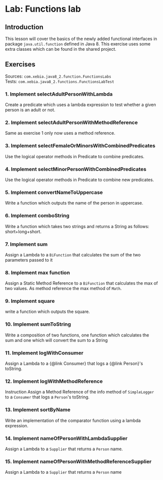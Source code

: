 # Lab: Functions lab

## Introduction
 
 This lesson will cover the basics of the newly added functional interfaces in package `java.util.function` defined in Java 8. This exercise uses
some extra classes which can be found in the shared project.

## Exercises

Sources: `com.xebia.java8_2.function.FunctionsLabs`  
Tests: `com.xebia.java8_2.functions.FunctionsLabTest`

### 1. Implement selectAdultPersonWithLambda

Create a predicate which uses a lambda expression to test whether a given person is an adult or not.

### 2. Implement selectAdultPersonWithMethodReference

Same as exercise 1 only now uses a method reference.

### 3. Implement selectFemaleOrMinorsWithCombinedPredicates

Use the logical operator methods in Predicate to combine predicates.

### 4. Implement selectMinorPersonWithCombinedPredicates

Use the logical operator methods in Predicate to combine new predicates.
     
### 5. Implement convertNameToUppercase

Write a function which outputs the name of the person in uppercase.

### 6. Implement comboString

Write a function which takes two strings and returns a String as follows: short+long+short.

### 7. Implement sum

Assign a Lambda to a `BiFunction` that calculates the sum of the two parameters passed to it 

### 8. Implement max function

Assign a Static Method Reference to a `BiFunction` that calculates the max of two values. As method reference the max method of `Math`.

### 9. Implement square 

write a function which outputs the square.

### 10. Implement sumToString

Write a composition of two functions, one function which calculates the sum and one which will convert the sum to a String

### 11. Implement logWithConsumer

Assign a Lambda to a {@link Consumer} that logs a {@link Person}'s toString.

### 12. Implement logWithMethodReference

Instruction Assign a Method Reference of the info method of `SimpleLogger` to a `Consumer` that logs a `Person`'s toString.

### 13. Implement sortByName

Write an implementation of the comparator function using a lambda expression.

### 14. Implement nameOfPersonWithLambdaSupplier

Assign a Lambda to a `Supplier` that returns a `Person` name. 
     
### 15. Implement nameOfPersonWithMethodReferenceSupplier

Assign a Lambda to a `Supplier` that returns a `Person` name